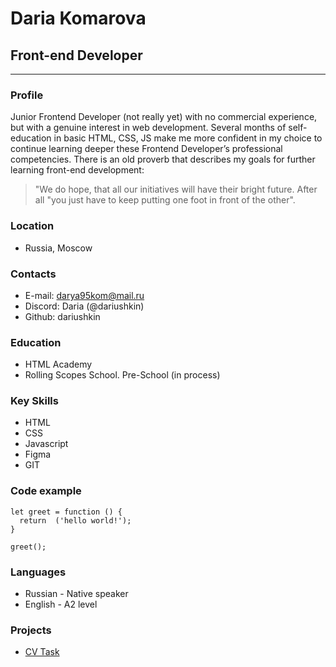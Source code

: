 # Daria Komarova
## Front-end Developer
*****************************
### Profile
Junior Frontend Developer (not really yet) with no commercial experience, but with a genuine interest in web development. Several months of self-education in basic HTML, CSS, JS make me more confident in my choice to continue learning deeper these Frontend Developer’s professional competencies. 
There is an old proverb that describes my goals for further learning front-end development:

> "We do hope, that all our initiatives will have their bright future. After all "you just have to keep putting one foot in front of the other".

### Location
* Russia, Moscow

### Contacts
* E-mail: darya95kom@mail.ru
* Discord: Daria (@dariushkin)
* Github: dariushkin

### Education
* HTML Academy
* Rolling Scopes School. Pre-School (in process)

### Key Skills
* HTML 
* CSS
* Javascript
* Figma
* GIT

### Code example

```
let greet = function () {
  return  ('hello world!');
}

greet();
```

### Languages
* Russian - Native speaker
* English  - A2 level

### Projects

* [CV Task](https://dariushkin.github.io/rsschool-cv/cv "CV Task")